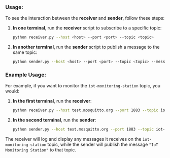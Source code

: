 ### Usage:
To see the interaction between the **receiver** and **sender**, follow these steps:

1. **In one terminal**, run the **receiver** script to subscribe to a specific topic:
   ```bash
   python receiver.py --host <host> --port <port> --topic <topic>
   ```

2. **In another terminal**, run the **sender** script to publish a message to the same topic:
   ```bash
   python sender.py --host <host> --port <port> --topic <topic> --message <message>
   ```

### Example Usage:
For example, if you want to monitor the `iot-monitoring-station` topic, you would:

1. **In the first terminal**, run the **receiver**:
   ```bash
   python receiver.py --host test.mosquitto.org --port 1883 --topic iot-monitoring-station
   ```

2. **In the second terminal**, run the **sender**:
   ```bash
   python sender.py --host test.mosquitto.org --port 1883 --topic iot-monitoring-station --message "IoT Monitoring Station"
   ```

The receiver will log and display any messages it receives on the `iot-monitoring-station` topic, while the sender will publish the message `"IoT Monitoring Station"` to that topic.